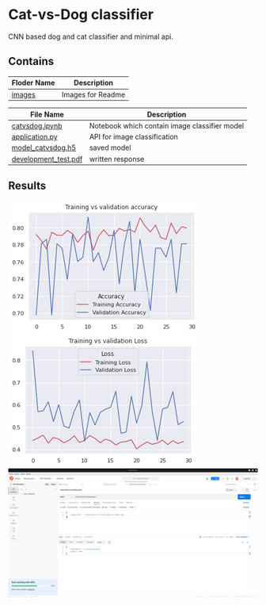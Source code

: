 # Cat-vs-Dog classifier
CNN based dog and cat classifier and minimal api.

## Contains
Floder Name | Description
------------|--------------
[images](https://github.com/aasmanbashyal/CAT-and-DOG/blob/main/images)      | Images for Readme

File Name  | Description
------------- | -------------
[catvsdog.ipynb](https://github.com/aasmanbashyal/CAT-and-DOG/blob/main/catvsdog.ipynb)  | Notebook which contain image classifier model
[application.py](https://github.com/aasmanbashyal/CAT-and-DOG/blob/main/application.py)  | API for image classification
[model_catvsdog.h5](https://github.com/aasmanbashyal/CAT-and-DOG/blob/main/model_catvsdog.h5) | saved model
[development_test.pdf](https://github.com/aasmanbashyal/CAT-and-DOG/blob/main/development%20test.pdf) | written response

## Results
<img src="https://github.com/aasmanbashyal/CAT-and-DOG/blob/main/images/acc.png" >
<img src="https://github.com/aasmanbashyal/CAT-and-DOG/blob/main/images/loss.png" >
<img src="https://github.com/aasmanbashyal/CAT-and-DOG/blob/main/images/api_result.png" >
